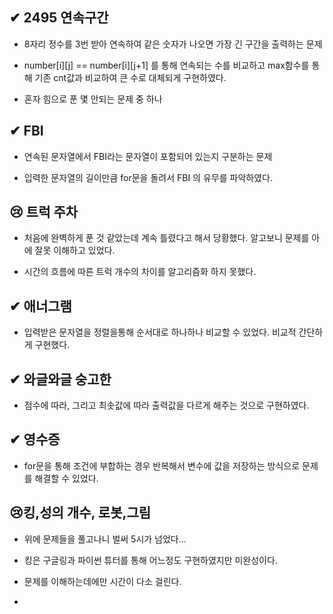 ## ✔ 2495 연속구간

- 8자리 정수를 3번 받아 연속하여 같은  숫자가 나오면 가장 긴 구간을 출력하는 문제

- number[i][j] == number[i][j+1] 를 통해 연속되는 수를 비교하고 max함수를 통해 기존 cnt값과 비교하여 큰 수로 대체되게 구현하였다.

- 혼자 힘으로 푼 몇 안되는 문제 중 하나



## ✔ FBI

- 연속된 문자열에서 FBI라는 문자열이 포함되어 있는지 구분하는 문제

- 입력한 문자열의 길이만큼 for문을 돌려서 FBI 의 유무를 파악하였다.



## 😢 트럭 주차

- 처음에 완벽하게 푼 것 같았는데 계속 틀렸다고 해서 당황했다. 알고보니 문제를 아에 잘못 이해하고 있었다. 

- 시간의 흐름에 따른 트럭 개수의 차이를 알고리즘화 하지 못했다.



## ✔ 애너그램

- 입력받은 문자열을 정렬을통해 순서대로 하나하나 비교할 수 있었다. 비교적 간단하게 구현했다.



## ✔ 와글와글 숭고한

- 점수에 따라, 그리고 최솟값에 따라 출력값을 다르게 해주는 것으로 구현하였다.



## ✔ 영수증

- for문을 통해 조건에 부합하는 경우 반복해서 변수에 값을 저장하는 방식으로 문제를 해결할 수 있었다.



## 😢킹,성의 개수, 로봇,그림

- 위에 문제들을 풀고나니 벌써 5시가 넘었다...

- 킹은 구글링과 파이썬 튜터를 통해 어느정도 구현하였지만 미완성이다.

- 문제를 이해하는데에만 시간이 다소 걸린다.

- 

